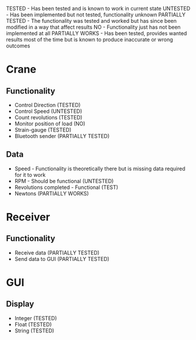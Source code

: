 TESTED - Has been tested and is known to work in current state
UNTESTED - Has been implemented but not tested, functionality unknown
PARTIALLY TESTED - The functionality was tested and worked but has since been modified in a way that affect results
NO - Functionality just has not been implemented at all
PARTIALLY WORKS - Has been tested, provides wanted results most of the time but is known to produce inaccurate or wrong outcomes

# Crane
## Functionality
- Control Direction (TESTED)
- Control Speed (UNTESTED)
- Count revolutions (TESTED)
- Monitor position of load (NO)
- Strain-gauge (TESTED)
- Bluetooth sender (PARTIALLY TESTED)
## Data
- Speed - Functionality is theoretically there but is missing data required for it to work
- RPM - Should be functional (UNTESTED)
- Revolutions completed - Functional (TEST)
- Newtons (PARTIALLY WORKS)

# Receiver
## Functionality 
- Receive data (PARTIALLY TESTED)
- Send data to GUI (PARTIALLY TESTED)

# GUI
## Display
- Integer (TESTED)
- Float (TESTED)
- String (TESTED)
